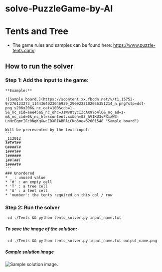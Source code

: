 # solve-PuzzleGame-by-AI



# Tents and Tree 
* The game rules and samples can be found here: https://www.puzzle-tents.com/
## How to run the solver 
### Step 1: Add the input to the game:
    **Example:**
    
    ![Sample board.](https://scontent.xx.fbcdn.net/v/t1.15752-9/276123273_1144364023046939_2909223102056351214_n.png?stp=dst-png_s206x206&_nc_cat=100&ccb=1-5&_nc_sid=aee45a&_nc_ohc=JsWv8tycIZcAX9Yo4lC&_nc_ad=z-m&_nc_cid=0&_nc_ht=scontent.xx&oh=03_AVIKU3vPXizW3-LnHrEqmrIFc0NgKgXwcEDXRIABRAiCKg&oe=62601548 "Sample board")
    
    Will be preresented by the text input:
    ```
    _112012
    3#T#T##
    0####T#
    1###T##
    1######
    1##T##T
    1####T#
    ```
    ### Unordered
    * _ : unused value 
    * '#' : an empty cell
    * 'T' : a tree cell 
    * 'A' : a tent cell 
    * 'number': the tents required on this col / row 


### Step 2: Run the solver 
   ```
    cd ./Tents && python tents_solver.py input_name.txt 
   ```

#####    To save the image of the solution: 
   ```
    cd ./Tents && python tents_solver.py input_name.txt output_name.png  
   ```

##### Sample solution image

![Sample solution image.](https://scontent.xx.fbcdn.net/v/t1.15752-9/275221540_1158117001399555_2174703013123145628_n.png?stp=dst-png_s206x206&_nc_cat=107&ccb=1-5&_nc_sid=aee45a&_nc_ohc=eC914PU7ZmgAX-TQBCs&_nc_ad=z-m&_nc_cid=0&_nc_ht=scontent.xx&oh=03_AVJtIqbKIfXmT0NqVHOClOo-ogbpmKBg1bLmy_RK8YZ3vw&oe=6260C102 "Sample solution image")
    
   
